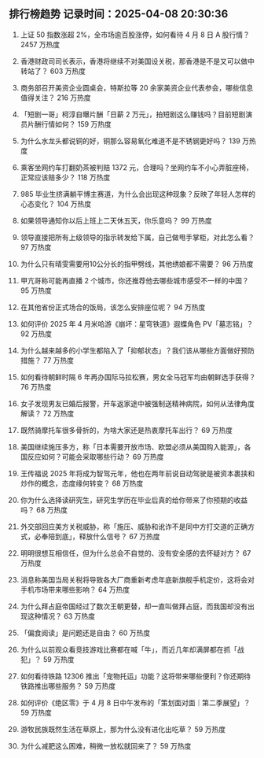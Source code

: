 
## 排行榜趋势 记录时间：2025-04-08 20:30:36
  
  1. 上证 50 指数涨超 2%，全市场逾百股涨停，如何看待 4 月 8 日 A 股行情？ 2457 万热度
    
  2. 香港财政司司长表示，香港将继续不对美国设关税，那香港是不是又可以做中转站了？ 603 万热度
    
  3. 商务部召开美资企业圆桌会，特斯拉等 20 余家美资企业代表参会，哪些信息值得关注？ 216 万热度
    
  4. 「短剧一哥」柯淳自曝片酬「日薪 2 万元」，拍短剧这么赚钱吗？目前短剧演员片酬行情如何？ 159 万热度
    
  5. 为什么水龙头都说铜的好，铜那么容易氧化难道不是不锈钢更好吗？ 139 万热度
    
  6. 乘客坐网约车打翻奶茶被判赔 1372 元，合理吗？坐网约车不小心弄脏座椅，正常应该赔多少？ 118 万热度
    
  7. 985 毕业生挤满躺平博主赛道，为什么会出现这种现象？反映了年轻人怎样的心态变化？ 104 万热度
    
  8. 如果领导通知你以后上班上二天休五天，你乐意吗？ 99 万热度
    
  9. 领导直接把所有上级领导的指示转发给下属，自己做甩手掌柜，对此怎么看？ 97 万热度
    
  10. 为什么只有晴雯需要用10公分长的指甲劈线，其他绣娘都不需要？ 96 万热度
    
  11. 甲亢哥称可能再直播 2 个城市，你还推荐他去哪些城市感受不一样的中国？ 95 万热度
    
  12. 在其他省份正式场合的饭局，该怎么安排座位呢？ 94 万热度
    
  13. 如何评价 2025 年 4 月米哈游《崩坏：星穹铁道》遐蝶角色 PV「墓志铭」？ 92 万热度
    
  14. 为什么越来越多的小学生都陷入了「抑郁状态」？我们该从哪些方面做好预防措施？ 77 万热度
    
  15. 如何看待朝鲜时隔 6 年再办国际马拉松赛，男女全马冠军均由朝鲜选手获得？ 76 万热度
    
  16. 女子发现男友已婚后报警，开车返家途中被强制送精神病院，如何从法律角度解读？ 72 万热度
    
  17. 既然骑摩托车很多骨折的，为啥大家还是热衷摩托车出行？ 69 万热度
    
  18. 美国继续施压多方，称「日本需要开放市场、欧盟必须从美国购入能源」，各国反应如何？可能会采取哪些行动？ 69 万热度
    
  19. 王传福说 2025 年将成为智驾元年，他也在两年前说自动驾驶是被资本裹挟和炒作的概念，态度缘何转变？ 68 万热度
    
  20. 你为什么选择读研究生，研究生学历在毕业后真的给你带来了你预期的收益吗？ 68 万热度
    
  21. 外交部回应美方关税威胁，称「施压、威胁和讹诈不是同中方打交道的正确方式，必奉陪到底」，释放什么信号？ 67 万热度
    
  22. 明明很想互相信任，但为什么总会不自觉的、没有安全感的去怀疑对方？ 67 万热度
    
  23. 消息称美国当局关税将导致各大厂商重新考虑年底新旗舰手机定价，这将会对手机市场带来哪些影响？ 64 万热度
    
  24. 为什么拜占庭帝国经过了数次王朝更替，却一直叫做拜占庭，而我国却没有出现这种情况？ 63 万热度
    
  25. 「偏食阅读」是问题还是自由？ 60 万热度
    
  26. 为什么以前观众看竞技游戏比赛都在喊「牛」，而近几年却满屏都在抓「战犯」？ 59 万热度
    
  27. 如何看待铁路 12306 推出「宠物托运」功能？这将带来哪些便利？你还期待铁路推出哪些服务？ 59 万热度
    
  28. 如何评价《绝区零》于 4 月 8 日中午发布的「策划面对面｜第二季展望」？ 59 万热度
    
  29. 游牧民族既然生活在草原上，那为什么没有进化出吃草？ 59 万热度
    
  30. 为什么减肥这么困难，稍微一放松就回来了？ 59 万热度
    